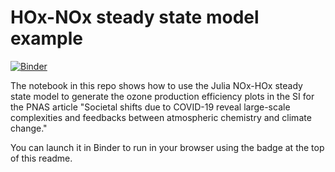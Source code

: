 # HOx-NOx steady state model example

[![Binder](https://mybinder.org/badge_logo.svg)](https://mybinder.org/v2/gh/joshua-laughner/HOx-NOx-model-PNAS-2021.git/HEAD?filepath=NOx-HOx%20Steady%20State%20Model.ipynb)

The notebook in this repo shows how to use the Julia NOx-HOx steady state model to generate
the ozone production efficiency plots in the SI for the PNAS article
"Societal shifts due to COVID-19 reveal large-scale complexities and feedbacks between atmospheric chemistry and climate change." 

You can launch it in Binder to run in your browser using the badge at the top of this readme.
